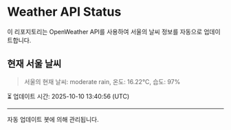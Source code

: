 
# Weather API Status

이 리포지토리는 OpenWeather API를 사용하여 서울의 날씨 정보를 자동으로 업데이트합니다.

## 현재 서울 날씨
> 서울의 현재 날씨: moderate rain, 온도: 16.22°C, 습도: 97%

⏳ 업데이트 시간: 2025-10-10 13:40:56 (UTC)

---
자동 업데이트 봇에 의해 관리됩니다.
